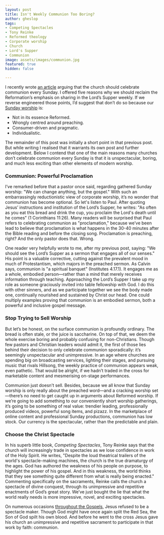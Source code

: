 ```yaml
---
layout: post
title: Isn't Weekly Communion Too Boring?
author: gheslop
tags:
- Competing Spectacles
- Tony Reinke
- Reformed theology
- Corporate worship
- Church
- Lord's Supper
- Communion
image: assets/images/communion.jpg
featured: true
hidden: false

---
```

I recently wrote [an article](https://rekindle.co.za/content/2021-11-16-communion "5 Reasons To Celebrate Communion") arguing that the church should celebrate communion every Sunday. I offered five reasons why we should reclaim the Reformation’s emphasis on sharing in the Lord’s Supper weekly. If we reverse engineered those points, I’d suggest that don’t do so because our [Sunday worship](https://rekindle.co.za/content/2021-02-10-calvin-sabbath "Lord's Day Worship") is:

* Not in its essence Reformed.
* Wrongly centred around preaching.
* Consumer-driven and pragmatic.
* Individualistic.

The remainder of this post was initially a short point in that previous post. But while writing I realised that it warrants its own post and further development. Below I contend that one of the main reasons many churches don’t celebrate communion every Sunday is that it is unspectacular, boring, and much less exciting than other elements of modern worship.

### Communion: Powerful Proclamation

I’ve remarked before that a pastor once said, regarding gathered Sunday worship: "We can change anything, but the gospel." With such an embarrassingly reductionistic view of corporate worship, it’s no wonder that communion has become optional. So let's listen to Paul. After quoting Jesus’ instructions and institution of the Lord’s Supper, he writes: "As often as you eat this bread and drink the cup, you proclaim the Lord's death until he comes" (1 Corinthians 11:26). Many readers will be surprised that Paul refers to celebrating communion as "proclamation," because we’ve been lead to believe that proclamation is what happens in the 30-40 minutes after the Bible reading and before the closing song. Proclamation is preaching, right? And the only pastor does that. Wrong.

One reader very helpfully wrote to me, after my previous post, saying: "We should see the Lord’s Supper as a sermon that engages all of our senses." His point is a valuable corrective, cutting against the prevalent mood in much of Protestantism, which majors in the preached sermon. As Calvin says, communion is "a spiritual banquet" (Institutes 4.17.1). It engages me as a whole, embodied person—rather than a mind that merely receives information through teaching. Approaching the Lord’s Supper I take up my role as someone graciously invited into table fellowship with God. I do this with other sinners, and as we participate together we see the body made one, continually nourished and sustained by Christ our head. One could multiply examples proving that communion is an embodied sermon, both a powerful and inclusive gospel message.

### Stop Trying to Sell Worship

But let’s be honest, on the surface communion is profoundly ordinary. The bread is often stale, or the juice is saccharine. On top of that, we deem the whole exercise boring and probably confusing for non-Christians. Though few pastors and Christian leaders would admit it, the first of those lies behind their decision to only celebrate communion sporadically: it’s seemingly unspectacular and unimpressive. In an age where churches are spending big on broadcasting services, lighting their stages, and pursuing music that rivals Hillsong, the weekly practice of communion appears weak, even pathetic. That would be alright, if we hadn’t traded in the cross for marketable content and mesmerising on-stage performances.

Communion just doesn’t sell. Besides, because we all know that Sunday worship is only really about the preached word—and a cracking worship set—there’s no need to get caught up in arguments about Reformed worship. If we’re going to add something to our conveniently short worship gatherings, it’s going to be something of real value: trendier leading, professionally produced videos, powerful song items, and pizazz. In the marketplace of online content and professional Sunday productions, communion has low stock. Our currency is the spectacular, rather than the predictable and plain.

### Choose the Christ Spectacle

In his superb little book, _Competing Spectacles_, Tony Reinke says that the church will increasingly trade in spectacles as we lose confidence in work of the Holy Spirit. He writes, "Despite the loud theatrical trailers of the world's spectacle-making machines, the church is the true dramaturgy of the ages. God has authored the weakness of his people on purpose, to highlight the power of his gospel. And in this weakness, the world thinks that they see something quite different from what is really being enacted." Commenting specifically on the sacraments, Reinke calls the church a spectacle of divine conquest, through its unimpressive and repetitive enactments of God’s great story. We’ve just bought the lie that what the world really needs is more impressive, novel, and exciting spectacles.

On numerous occasions [throughout the Gospels](https://rekindle.co.za/content/matthew-the-temptation-of-christ/ "Jesus' Temptation To Spectacles"), Jesus refused to be a spectacle maker. Though God might have once again split the Red Sea, the Son of God spilt his own blood. And before he went to the cross Jesus gave his church an unimpressive and repetitive sacrament to participate in that work by faith: communion.